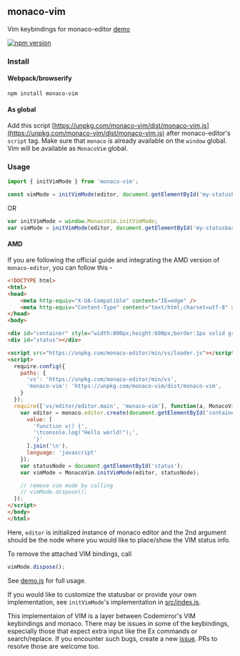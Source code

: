 ## monaco-vim

Vim keybindings for monaco-editor [demo](https://editor-a5ea1.firebaseapp.com)

[![npm version](https://badge.fury.io/js/monaco-vim.svg)](https://www.npmjs.com/package/monaco-vim)

### Install

#### Webpack/browserify
```sh
npm install monaco-vim
```

#### As global

Add this script [https://unpkg.com/monaco-vim/dist/monaco-vim.js](https://unpkg.com/monaco-vim/dist/monaco-vim.js) after monaco-editor's `script` tag.
Make sure that `monaco` is already available on the `window` global. Vim will be available as `MonacoVim` global.

### Usage

```js
import { initVimMode } from 'monaco-vim';

const vimMode = initVimMode(editor, document.getElementById('my-statusbar'))
```

OR

```js
var initVimMode = window.MonacoVim.initVimMode;
var vimMode = initVimMode(editor, document.getElementById('my-statusbar'));
```

#### AMD

If you are following the official guide and integrating the AMD version of `monaco-editor`, you can follow this -

```html
<!DOCTYPE html>
<html>
<head>
    <meta http-equiv="X-UA-Compatible" content="IE=edge" />
    <meta http-equiv="Content-Type" content="text/html;charset=utf-8" >
</head>
<body>

<div id="container" style="width:800px;height:600px;border:1px solid grey"></div>
<div id="status"></div>

<script src="https://unpkg.com/monaco-editor/min/vs/loader.js"></script>
<script>
  require.config({
    paths: {
      'vs': 'https://unpkg.com/monaco-editor/min/vs',
      'monaco-vim': 'https://unpkg.com/monaco-vim/dist/monaco-vim',
    }
  });
  require(['vs/editor/editor.main', 'monaco-vim'], function(a, MonacoVim) {
    var editor = monaco.editor.create(document.getElementById('container'), {
      value: [
        'function x() {',
        '\tconsole.log("Hello world!");',
        '}'
      ].join('\n'),
      language: 'javascript'
    });
    var statusNode = document.getElementById('status');
    var vimMode = MonacoVim.initVimMode(editor, statusNode);

    // remove vim mode by calling
    // vimMode.dispose();
  });
</script>
</body>
</html>
```

Here, `editor` is initialized instance of monaco editor and the 2nd argument should be the node where you would like to place/show the VIM status info.

To remove the attached VIM bindings, call

```js
vimMode.dispose();
```

See [demo.js](https://github.com/brijeshb42/monaco-vim/tree/master/src/demo.js) for full usage.

If you would like to customize the statusbar or provide your own implementation, see `initVimMode`'s implementation in [src/index.js](https://github.com/brijeshb42/monaco-vim/tree/master/src/index.js).

This implementaion of VIM is a layer between Codemirror's VIM keybindings and monaco. There may be issues in some of the keybindings, especially those that expect extra input like the Ex commands or search/replace. If you encounter such bugs, create a new [issue](https://github.com/brijeshb42/monaco-vim/issues). PRs to resolve those are welcome too.
